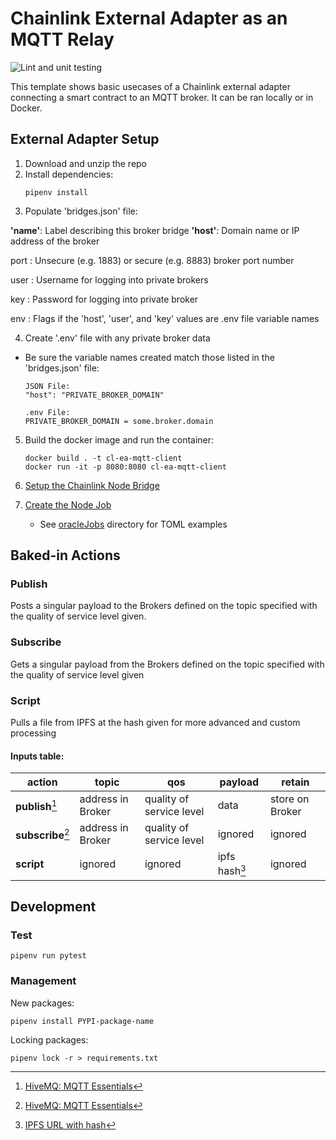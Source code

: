 # Chainlink External Adapter as an MQTT Relay

![Lint and unit testing](https://github.com/Briojas/CL-EA-MQTT-Client/workflows/Lint%20and%20unit%20testing/badge.svg)

This template shows basic usecases of a Chainlink external adapter connecting a smart contract to an MQTT broker. It can be ran locally or in Docker.

## External Adapter Setup
1. Download and unzip the repo
2. Install dependencies:
    ```
    pipenv install
    ```
3. Populate 'bridges.json' file:
 
**'name'**: Label describing this broker bridge
  **'host'**: Domain name or IP address of the broker

port
: Unsecure (e.g. 1883) or secure (e.g. 8883) broker port number

user
: Username for logging into private brokers

key
: Password for logging into private broker

env
: Flags if the 'host', 'user', and 'key' values are .env file variable names
  
4. Create '.env' file with any private broker data 
  - Be sure the variable names created match those listed in the 'bridges.json' file:
    ```
    JSON File:
    "host": "PRIVATE_BROKER_DOMAIN"

    .env File:
    PRIVATE_BROKER_DOMAIN = some.broker.domain
    ```
 
5. Build the docker image and run the container:
    ```
    docker build . -t cl-ea-mqtt-client
    docker run -it -p 8080:8080 cl-ea-mqtt-client
    ```
6. [Setup the Chainlink Node Bridge](https://docs.chain.link/docs/node-operators/)

7. [Create the Node Job](https://docs.chain.link/docs/jobs/)
    - See [oracleJobs](https://github.com/Briojas/CL-EA-MQTT-Client/tree/master/oracleJobs) directory for TOML examples
  
## Baked-in Actions
### Publish
Posts a singular payload to the Brokers defined on the topic specified with the quality of service level given. 
### Subscribe
Gets a singular payload from the Brokers defined on the topic specified with the quality of service level given
### Script
Pulls a file from IPFS at the hash given for more advanced and custom processing
#### Inputs table:
| action | topic | qos | payload | retain |
| ----------- | ----------- | ----------- | ----------- | ----------- |
| **publish**[^1] | address in Broker | quality of service level | data | store on Broker |
| **subscribe**[^1] | address in Broker | quality of service level | ignored | ignored |
| **script** | ignored | ignored | ipfs hash[^2] | ignored |

[^1]: [HiveMQ: MQTT Essentials](https://www.hivemq.com/mqtt-essentials/)
[^2]: [IPFS URL with hash](https://docs.ipfs.io/how-to/address-ipfs-on-web/)

## Development 
### Test
  ```
  pipenv run pytest
  ```
### Management
  New packages:
  ```
  pipenv install PYPI-package-name
  ```
  Locking packages:
  ```
  pipenv lock -r > requirements.txt
  ```